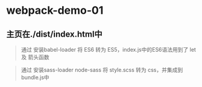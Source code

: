 # webpack-demo-01

## 主页在./dist/index.html中

> 通过 安装babel-loader 将 ES6 转为 ES5，index.js中的ES6语法用到了 let 及 箭头函数

> 通过 安装sass-loader node-sass 将 style.scss 转为 css，并集成到 bundle.js中
